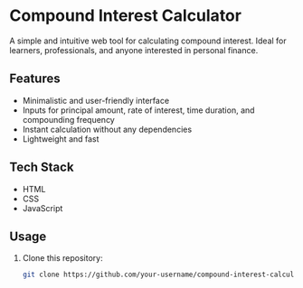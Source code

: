 # Compound Interest Calculator

A simple and intuitive web tool for calculating compound interest. Ideal for learners, professionals, and anyone interested in personal finance.

## Features
- Minimalistic and user-friendly interface
- Inputs for principal amount, rate of interest, time duration, and compounding frequency
- Instant calculation without any dependencies
- Lightweight and fast

## Tech Stack
- HTML
- CSS
- JavaScript

## Usage
1. Clone this repository:
   ```bash
   git clone https://github.com/your-username/compound-interest-calculator.git<img width="960" height="536" alt="compound_interest" src="https://github.com/user-attachments/assets/651ba3ab-eefe-46bb-916e-82c42451956e" />
